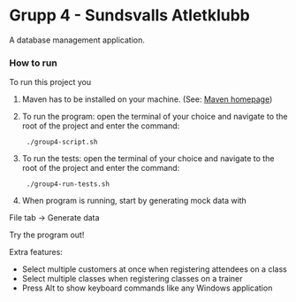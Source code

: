# Grupp 4 - Sundsvalls Atletklubb

A database management application.

### How to run

To run this project you

1. Maven has to be installed on your machine. (See: [Maven homepage](https://maven.apache.org/))

2. To run the program: open the terminal of your choice and navigate to the root of the project and enter the command:

        ./group4-script.sh

3. To run the tests: open the terminal of your choice and navigate to the root of the project and enter the command:

        ./group4-run-tests.sh

4. When program is running, start by generating mock data with

File tab -> Generate data 

Try the program out!

Extra features:
- Select multiple customers at once when registering attendees on a class
- Select multiple classes when registering classes on a trainer
- Press Alt to show keyboard commands like any Windows application